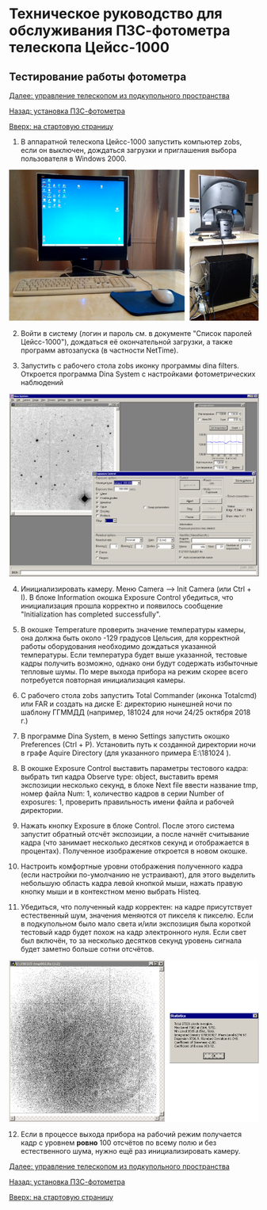 # Техническое руководство для обслуживания ПЗС-фотометра телескопа Цейсс-1000

## Тестирование работы фотометра


[Далее: управление телескопом из подкупольного пространства](InDomeControl.md)

[Назад: установка ПЗС-фотометра](Setupv3.md)

[Вверх: на стартовую страницу](index.md)

1. В аппаратной телескопа Цейсс-1000 запустить компьютер zobs, если он выключен, дождаться загрузки и приглашения выбора пользователя в Windows 2000.

![zobs -- компьютер управления ПЗС-фотометром в аппаратной телескопа Цейсс-1000 на ВНП.](pic/zobs.jpg)

 
2. Войти в систему (логин и пароль см. в документе "Список паролей Цейсс-1000"), дождаться её окончательной загрузки, а также программ автозапуска (в частности NetTime).

3. Запустить с рабочего стола zobs иконку программы dina filters. Откроется программа Dina System с настройками фотометрических наблюдений

![Окно программы Dina System.](pic/DinaSys_v2.png)

4. Инициализировать камеру. Меню Camera --> Init Camera (или Ctrl + I). 
В блоке Information окошка Exposure Control убедиться, что инициализация прошла корректно и появилось сообщение  "Initialization has completed successfully".

5. В окошке Temperature проверить значение температуры камеры, она должна быть около -129 градусов Цельсия, 
для корректной работы оборудования необходимо дождаться указанной температуры. Если температура будет выше указанной, тестовые кадры получить возможно, однако они будут содержать избыточные тепловые шумы.
По мере выхода прибора на режим скорее всего потребуется повторная инициализация камеры.

6. С рабочего стола zobs запустить Total Commander (иконка Totalcmd) или FAR 
и создать на диске E: директорию нынешней ночи по шаблону ГГММДД (например, 181024 для ночи 24/25 октября 2018 г.)

7. В программе Dina System, в меню Settings запустить окошко Preferences (Ctrl + P).
Установить путь к созданной директории ночи  в графе Aquire Directory (для указанного примера E:\181024 ).

8. В окошке Exposure Control выставить параметры тестового кадра:
выбрать тип кадра Observe type: object, выставить время экспозиции несколько секунд,
в блоке Next file ввести название tmp, номер файла Num: 1, количество кадров в серии Number of exposures: 1, проверить правильность имени файла и рабочей директории.


9. Нажать кнопку Exposure в блоке Control. После этого система запустит обратный отсчёт экспозиции, а после начнёт считывание кадра (что занимает несколько десятков секунд и отображается в процентах). 
Полученное изображение откроется в новом окошке.

10. Настроить комфортные уровни отображения полученного кадра (если настройки по-умолчанию не устраивают), 
для этого выделить небольшую область кадра левой кнопкой мыши, нажать правую кнопку мыши и в контекстном меню выбрать Histeq.

11. Убедиться, что полученный кадр корректен: на кадре присутствует естественный шум, значения меняются от пикселя к пикселю. 
Если в подкупольном было мало света и/или экспозиция была короткой тестовый кадр будет похож на кадр электронного нуля.
Если свет был включён, то за несколько десятков секунд уровень сигнала будет заметно больше сотни отсчётов.

![Корректное тестовое изображение и его характеристики при включенном освещении подкупольного пространства.](pic/20s_alllight.png)

         
12. Если в процессе выхода прибора на рабочий режим получается кадр с уровнем **ровно** 100 отсчётов по всему полю и без естественного шума, нужно ещё раз инициализировать камеру.


[Далее: управление телескопом из подкупольного пространства](InDomeControl.md)

[Назад: установка ПЗС-фотометра](Setupv3.md)

[Вверх: на стартовую страницу](index.md)